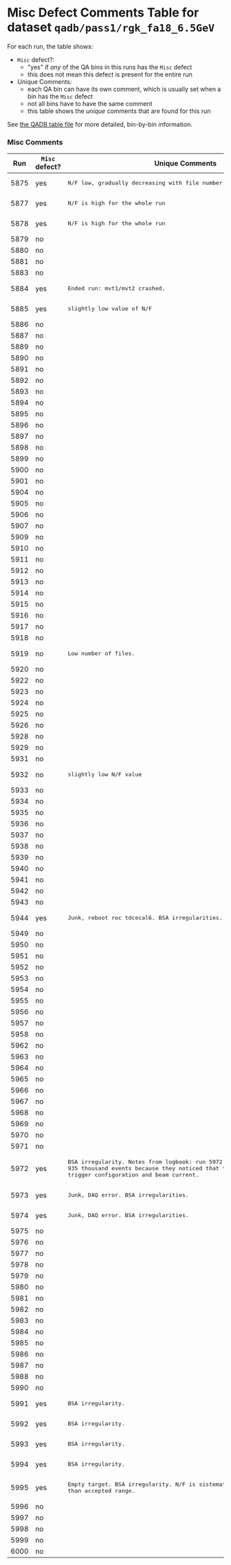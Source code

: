 # Misc Defect Comments Table for dataset `qadb/pass1/rgk_fa18_6.5GeV`

For each run, the table shows:
- `Misc` defect?:
  - "yes" if _any_ of the QA bins in this runs has the `Misc` defect
  - this does not mean this defect is present for the entire run
- Unique Comments:
  - each QA bin can have its own comment, which is usually set when a bin has the `Misc` defect
  - not all bins have to have the same comment
  - this table shows the _unique_ comments that are found for this run

See [the QADB table file](qaTree.json.table) for more detailed, bin-by-bin information.

### Misc Comments

| Run | `Misc` defect? | Unique Comments |
| --- | ---            | ---             |
| 5875       | yes   | <pre>N/F low, gradually decreasing with file number</pre> |
| 5877       | yes   | <pre>N/F is high for the whole run</pre> |
| 5878       | yes   | <pre>N/F is high for the whole run</pre> |
| 5879       | no    |  |
| 5880       | no    |  |
| 5881       | no    |  |
| 5883       | no    |  |
| 5884       | yes   | <pre>Ended run: mvt1/mvt2 crashed.</pre> |
| 5885       | yes   | <pre>slightly low value of N/F</pre> |
| 5886       | no    |  |
| 5887       | no    |  |
| 5889       | no    |  |
| 5890       | no    |  |
| 5891       | no    |  |
| 5892       | no    |  |
| 5893       | no    |  |
| 5894       | no    |  |
| 5895       | no    |  |
| 5896       | no    |  |
| 5897       | no    |  |
| 5898       | no    |  |
| 5899       | no    |  |
| 5900       | no    |  |
| 5901       | no    |  |
| 5904       | no    |  |
| 5905       | no    |  |
| 5906       | no    |  |
| 5907       | no    |  |
| 5909       | no    |  |
| 5910       | no    |  |
| 5911       | no    |  |
| 5912       | no    |  |
| 5913       | no    |  |
| 5914       | no    |  |
| 5915       | no    |  |
| 5916       | no    |  |
| 5917       | no    |  |
| 5918       | no    |  |
| 5919       | no    | <pre>Low number of files.</pre> |
| 5920       | no    |  |
| 5922       | no    |  |
| 5923       | no    |  |
| 5924       | no    |  |
| 5925       | no    |  |
| 5926       | no    |  |
| 5928       | no    |  |
| 5929       | no    |  |
| 5931       | no    |  |
| 5932       | no    | <pre>slightly low N/F value</pre> |
| 5933       | no    |  |
| 5934       | no    |  |
| 5935       | no    |  |
| 5936       | no    |  |
| 5937       | no    |  |
| 5938       | no    |  |
| 5939       | no    |  |
| 5940       | no    |  |
| 5941       | no    |  |
| 5942       | no    |  |
| 5943       | no    |  |
| 5944       | yes   | <pre>Junk, reboot roc tdcecal6. BSA irregularities.</pre> |
| 5949       | no    |  |
| 5950       | no    |  |
| 5951       | no    |  |
| 5952       | no    |  |
| 5953       | no    |  |
| 5954       | no    |  |
| 5955       | no    |  |
| 5956       | no    |  |
| 5957       | no    |  |
| 5958       | no    |  |
| 5962       | no    |  |
| 5963       | no    |  |
| 5964       | no    |  |
| 5965       | no    |  |
| 5966       | no    |  |
| 5967       | no    |  |
| 5968       | no    |  |
| 5969       | no    |  |
| 5970       | no    |  |
| 5971       | no    |  |
| 5972       | yes   | <pre>BSA irregularity. Notes from logbook: run 5972 ended with only 935 thousand events because they noticed that they did not start a new trigger configuration and beam current.</pre> |
| 5973       | yes   | <pre>Junk, DAQ error. BSA irregularities.</pre> |
| 5974       | yes   | <pre>Junk, DAQ error. BSA irregularities.</pre> |
| 5975       | no    |  |
| 5976       | no    |  |
| 5977       | no    |  |
| 5978       | no    |  |
| 5979       | no    |  |
| 5980       | no    |  |
| 5981       | no    |  |
| 5982       | no    |  |
| 5983       | no    |  |
| 5984       | no    |  |
| 5985       | no    |  |
| 5986       | no    |  |
| 5987       | no    |  |
| 5988       | no    |  |
| 5990       | no    |  |
| 5991       | yes   | <pre>BSA irregularity.</pre> |
| 5992       | yes   | <pre>BSA irregularity.</pre> |
| 5993       | yes   | <pre>BSA irregularity.</pre> |
| 5994       | yes   | <pre>BSA irregularity.</pre> |
| 5995       | yes   | <pre>Empty target. BSA irregularity. N/F is sistematically higher than accepted range.</pre> |
| 5996       | no    |  |
| 5997       | no    |  |
| 5998       | no    |  |
| 5999       | no    |  |
| 6000       | no    |  |
